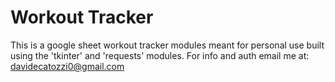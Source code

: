 # Workout Tracker

This is a google sheet workout tracker modules meant for personal use built using the 'tkinter' and 'requests' modules. For info and auth email me at: davidecatozzi0@gmail.com
